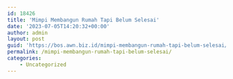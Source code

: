 ```yaml
---
id: 18426
title: 'Mimpi Membangun Rumah Tapi Belum Selesai'
date: '2023-07-05T14:20:32+00:00'
author: admin
layout: post
guid: 'https://bos.awn.biz.id/mimpi-membangun-rumah-tapi-belum-selesai/'
permalink: /mimpi-membangun-rumah-tapi-belum-selesai/
categories:
    - Uncategorized
---
```


